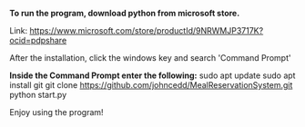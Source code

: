 **To run the program, download python from microsoft store.**

Link: https://www.microsoft.com/store/productId/9NRWMJP3717K?ocid=pdpshare

After the installation, click the windows key and search 'Command Prompt'

**Inside the Command Prompt enter the following:**
sudo apt update
sudo apt install git
git clone https://github.com/johncedd/MealReservationSystem.git
python start.py

Enjoy using the program!
